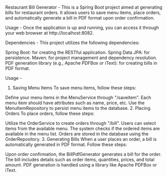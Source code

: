 Restaurant Bill Generator -
This is a Spring Boot project aimed at generating bills for restaurant orders. It allows users to save menu items, place orders, and automatically generate a bill in PDF format upon order confirmation.

Usage -
Once the application is up and running, you can access it through your web browser at http://localhost:8082.

Dependencies -
This project utilizes the following dependencies:

Spring Boot: for creating the RESTful application.
Spring Data JPA: for persistence.
Maven: for project management and dependency resolution.
PDF generation library (e.g., Apache PDFBox or iText): for creating bills in PDF format.

Usage -
1. Saving Menu Items
To save menu items, follow these steps:

Define your menu items in the MenuService through "/saveitem".
Each menu item should have attributes such as name, price, etc.
Use the MenuItemRepository to persist menu items to the database.
2. Placing Orders
To place orders, follow these steps:

Utilize the OrderService to create orders through "/bill".
Users can select items from the available menu.
The system checks if the ordered items are available in the menu list.
Orders are stored in the database using the OrderRepository.
3. Generating Bills
When a user places an order, a bill is automatically generated in PDF format. Follow these steps:

Upon order confirmation, the BillPdfGenerator generates a bill for the order.
The bill includes details such as order items, quantities, prices, and total amount.
PDF generation is handled using a library like Apache PDFBox or iText.
